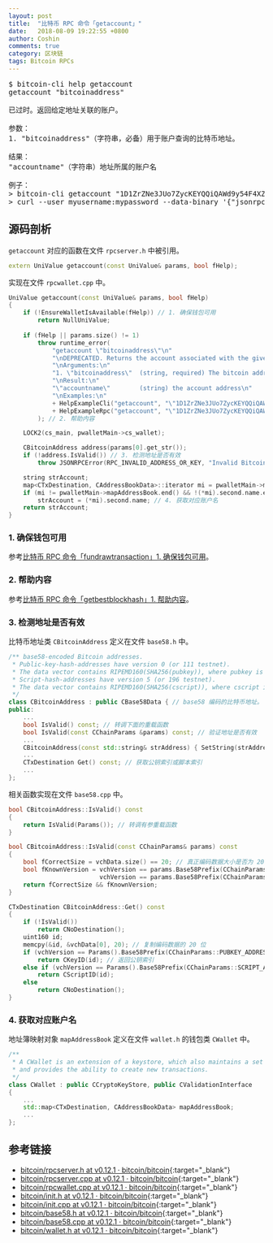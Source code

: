 ```yaml
---
layout: post
title:  "比特币 RPC 命令「getaccount」"
date:   2018-08-09 19:22:55 +0800
author: Coshin
comments: true
category: 区块链
tags: Bitcoin RPCs
---
```

<pre>
$ bitcoin-cli help getaccount
getaccount "bitcoinaddress"

已过时。返回给定地址关联的账户。

参数：
1. "bitcoinaddress"（字符串，必备）用于账户查询的比特币地址。

结果：
"accountname"（字符串）地址所属的账户名

例子：
> bitcoin-cli getaccount "1D1ZrZNe3JUo7ZycKEYQQiQAWd9y54F4XZ"
> curl --user myusername:mypassword --data-binary '{"jsonrpc": "1.0", "id":"curltest", "method": "getaccount", "params": ["1D1ZrZNe3JUo7ZycKEYQQiQAWd9y54F4XZ"] }' -H 'content-type: text/plain;' http://127.0.0.1:8332/
</pre>

## 源码剖析

`getaccount` 对应的函数在文件 `rpcserver.h` 中被引用。

```cpp
extern UniValue getaccount(const UniValue& params, bool fHelp);
```

实现在文件 `rpcwallet.cpp` 中。

```cpp
UniValue getaccount(const UniValue& params, bool fHelp)
{
    if (!EnsureWalletIsAvailable(fHelp)) // 1. 确保钱包可用
        return NullUniValue;
    
    if (fHelp || params.size() != 1)
        throw runtime_error(
            "getaccount \"bitcoinaddress\"\n"
            "\nDEPRECATED. Returns the account associated with the given address.\n"
            "\nArguments:\n"
            "1. \"bitcoinaddress\"  (string, required) The bitcoin address for account lookup.\n"
            "\nResult:\n"
            "\"accountname\"        (string) the account address\n"
            "\nExamples:\n"
            + HelpExampleCli("getaccount", "\"1D1ZrZNe3JUo7ZycKEYQQiQAWd9y54F4XZ\"")
            + HelpExampleRpc("getaccount", "\"1D1ZrZNe3JUo7ZycKEYQQiQAWd9y54F4XZ\"")
        ); // 2. 帮助内容

    LOCK2(cs_main, pwalletMain->cs_wallet);

    CBitcoinAddress address(params[0].get_str());
    if (!address.IsValid()) // 3. 检测地址是否有效
        throw JSONRPCError(RPC_INVALID_ADDRESS_OR_KEY, "Invalid Bitcoin address");

    string strAccount;
    map<CTxDestination, CAddressBookData>::iterator mi = pwalletMain->mapAddressBook.find(address.Get());
    if (mi != pwalletMain->mapAddressBook.end() && !(*mi).second.name.empty())
        strAccount = (*mi).second.name; // 4. 获取对应账户名
    return strAccount;
}
```

### 1. 确保钱包可用

参考[比特币 RPC 命令「fundrawtransaction」1. 确保钱包可用](/blog/2018/07/bitcoin-rpc-fundrawtransaction.html#1-确保钱包可用)。

### 2. 帮助内容

参考[比特币 RPC 命令「getbestblockhash」1. 帮助内容](/blog/2018/05/bitcoin-rpc-getbestblockhash.html#1-帮助内容)。

### 3. 检测地址是否有效

比特币地址类 `CBitcoinAddress` 定义在文件 `base58.h` 中。

```cpp
/** base58-encoded Bitcoin addresses.
 * Public-key-hash-addresses have version 0 (or 111 testnet).
 * The data vector contains RIPEMD160(SHA256(pubkey)), where pubkey is the serialized public key.
 * Script-hash-addresses have version 5 (or 196 testnet).
 * The data vector contains RIPEMD160(SHA256(cscript)), where cscript is the serialized redemption script.
 */
class CBitcoinAddress : public CBase58Data { // base58 编码的比特币地址。
public:
    ...
    bool IsValid() const; // 转调下面的重载函数
    bool IsValid(const CChainParams &params) const; // 验证地址是否有效
    ...
    CBitcoinAddress(const std::string& strAddress) { SetString(strAddress); }
    ...
    CTxDestination Get() const; // 获取公钥索引或脚本索引
    ...
};
```

相关函数实现在文件 `base58.cpp` 中。

```cpp
bool CBitcoinAddress::IsValid() const
{
    return IsValid(Params()); // 转调有参重载函数
}

bool CBitcoinAddress::IsValid(const CChainParams& params) const
{
    bool fCorrectSize = vchData.size() == 20; // 真正编码数据大小是否为 20 字节
    bool fKnownVersion = vchVersion == params.Base58Prefix(CChainParams::PUBKEY_ADDRESS) || // 版本号即地址前缀为公钥地址前缀
                         vchVersion == params.Base58Prefix(CChainParams::SCRIPT_ADDRESS); // 或脚本地址前缀
    return fCorrectSize && fKnownVersion;
}

CTxDestination CBitcoinAddress::Get() const
{
    if (!IsValid())
        return CNoDestination();
    uint160 id;
    memcpy(&id, &vchData[0], 20); // 复制编码数据的 20 位
    if (vchVersion == Params().Base58Prefix(CChainParams::PUBKEY_ADDRESS))
        return CKeyID(id); // 返回公钥索引
    else if (vchVersion == Params().Base58Prefix(CChainParams::SCRIPT_ADDRESS))
        return CScriptID(id);
    else
        return CNoDestination();
}
```

### 4. 获取对应账户名

地址簿映射对象 `mapAddressBook` 定义在文件 `wallet.h` 的钱包类 `CWallet` 中。

```cpp
/** 
 * A CWallet is an extension of a keystore, which also maintains a set of transactions and balances,
 * and provides the ability to create new transactions.
 */
class CWallet : public CCryptoKeyStore, public CValidationInterface
{
    ...
    std::map<CTxDestination, CAddressBookData> mapAddressBook;
    ...
};
```

## 参考链接

* [bitcoin/rpcserver.h at v0.12.1 · bitcoin/bitcoin](https://github.com/bitcoin/bitcoin/blob/v0.12.1/src/rpcserver.h){:target="_blank"}
* [bitcoin/rpcserver.cpp at v0.12.1 · bitcoin/bitcoin](https://github.com/bitcoin/bitcoin/blob/v0.12.1/src/rpcserver.cpp){:target="_blank"}
* [bitcoin/rpcwallet.cpp at v0.12.1 · bitcoin/bitcoin](https://github.com/bitcoin/bitcoin/blob/v0.12.1/src/wallet/rpcwallet.cpp){:target="_blank"}
* [bitcoin/init.h at v0.12.1 · bitcoin/bitcoin](https://github.com/bitcoin/bitcoin/blob/v0.12.1/src/init.h){:target="_blank"}
* [bitcoin/init.cpp at v0.12.1 · bitcoin/bitcoin](https://github.com/bitcoin/bitcoin/blob/v0.12.1/src/init.cpp){:target="_blank"}
* [bitcoin/base58.h at v0.12.1 · bitcoin/bitcoin](https://github.com/bitcoin/bitcoin/blob/v0.12.1/src/base58.h){:target="_blank"}
* [bitcoin/base58.cpp at v0.12.1 · bitcoin/bitcoin](https://github.com/bitcoin/bitcoin/blob/v0.12.1/src/base58.cpp){:target="_blank"}
* [bitcoin/wallet.h at v0.12.1 · bitcoin/bitcoin](https://github.com/bitcoin/bitcoin/blob/v0.12.1/src/wallet/wallet.h){:target="_blank"}
